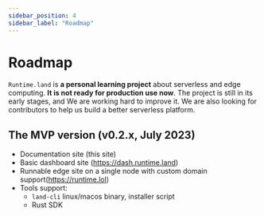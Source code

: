 ```yaml
---
sidebar_position: 4
sidebar_label: "Roadmap"
---
```


# Roadmap

`Runtime.land` is **a personal learning project** about serverless and edge computing. **It is not ready for production use now**. The project is still in its early stages, and We are working hard to improve it. We are also looking for contributors to help us build a better serverless platform.

## The MVP version (v0.2.x, July 2023)

- Documentation site (this site)
- Basic dashboard site (https://dash.runtime.land)
- Runnable edge site on a single node with custom domain support(https://runtime.lol)
- Tools support:
    - `land-cli` linux/macos binary, installer script
    - Rust SDK 
